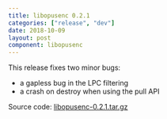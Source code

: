 ```yaml
---
title: libopusenc 0.2.1
categories: ["release", "dev"]
date: 2018-10-09
layout: post
component: libopusenc
---
```


This release fixes two minor bugs:
- a gapless bug in the LPC filtering
- a crash on destroy when using the pull API

Source code: [libopusenc-0.2.1.tar.gz](https://archive.mozilla.org/pub/opus/libopusenc-0.2.1.tar.gz)
